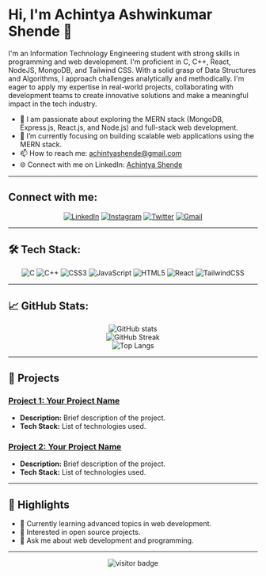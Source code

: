 # Hi, I'm Achintya Ashwinkumar Shende 👋

I'm an Information Technology Engineering student with strong skills in programming and web development. I'm proficient in C, C++, React, NodeJS, MongoDB, and Tailwind CSS. With a solid grasp of Data Structures and Algorithms, I approach challenges analytically and methodically. I'm eager to apply my expertise in real-world projects, collaborating with development teams to create innovative solutions and make a meaningful impact in the tech industry.

- 🔭 I am passionate about exploring the MERN stack (MongoDB, Express.js, React.js, and Node.js) and full-stack web development.
- 🌱 I’m currently focusing on building scalable web applications using the MERN stack.
- 📫 How to reach me: achintyashende@gmail.com
- 🌐 Connect with me on LinkedIn: [Achintya Shende](https://linkedin.com/in/achintyashende)

---

## Connect with me:

<p align="center">
  <a href="https://linkedin.com/in/achintyashende"><img src="https://img.shields.io/badge/LinkedIn-0A66C2?style=for-the-badge&logo=linkedin&logoColor=white" alt="LinkedIn"></a>
  <a href="https://www.instagram.com/achintyashende"><img src="https://img.shields.io/badge/Instagram-E4405F?style=for-the-badge&logo=instagram&logoColor=white" alt="Instagram"></a>
  <a href="https://twitter.com/achintyashende"><img src="https://img.shields.io/badge/Twitter-1DA1F2?style=for-the-badge&logo=twitter&logoColor=white" alt="Twitter"></a>
  <a href="mailto:achintyashende@gmail.com"><img src="https://img.shields.io/badge/Gmail-D14836?style=for-the-badge&logo=gmail&logoColor=white" alt="Gmail"></a>
</p>

---

## 🛠️ Tech Stack:

<p align="center">
  <img src="https://img.shields.io/badge/c-%2300599C.svg?style=for-the-badge&logo=c&logoColor=white" alt="C">
  <img src="https://img.shields.io/badge/c++-%2300599C.svg?style=for-the-badge&logo=c%2B%2B&logoColor=white" alt="C++">
  <img src="https://img.shields.io/badge/css3-%231572B6.svg?style=for-the-badge&logo=css3&logoColor=white" alt="CSS3">
  <img src="https://img.shields.io/badge/javascript-%23323330.svg?style=for-the-badge&logo=javascript&logoColor=%23F7DF1E" alt="JavaScript">
  <img src="https://img.shields.io/badge/html5-%23E34F26.svg?style=for-the-badge&logo=html5&logoColor=white" alt="HTML5">
  <img src="https://img.shields.io/badge/react-%2320232a.svg?style=for-the-badge&logo=react&logoColor=%2361DAFB" alt="React">
  <img src="https://img.shields.io/badge/tailwindcss-%2338B2AC.svg?style=for-the-badge&logo=tailwind-css&logoColor=white" alt="TailwindCSS">
</p>

---

## 📈 GitHub Stats:

<p align="center">
  <img src="https://github-readme-stats.vercel.app/api?username=achintyashende&theme=dark&hide_border=false&include_all_commits=false&count_private=false" alt="GitHub stats"><br/>
  <img src="https://github-readme-streak-stats.herokuapp.com/?user=achintyashende&theme=dark&hide_border=false" alt="GitHub Streak"><br/>
  <img src="https://github-readme-stats.vercel.app/api/top-langs/?username=achintyashende&theme=dark&hide_border=false&include_all_commits=false&count_private=false&layout=compact" alt="Top Langs">
</p>

---

## 🚀 Projects

### [Project 1: Your Project Name](https://github.com/achintyashende/your-project)
- **Description:** Brief description of the project.
- **Tech Stack:** List of technologies used.

### [Project 2: Your Project Name](https://github.com/achintyashende/your-project)
- **Description:** Brief description of the project.
- **Tech Stack:** List of technologies used.

---

## 🌟 Highlights

- 🌱 Currently learning advanced topics in web development.
- 🚀 Interested in open source projects.
- 💬 Ask me about web development and programming.

---

<p align="center">
  <img src="https://visitor-badge.glitch.me/badge?page_id=achintyashende.achintyashende" alt="visitor badge"/>
</p>
